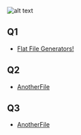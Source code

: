 
![alt text](http://wdan.uk/images/wdan-logo.png "WDAN logo")



## Q1
 - [Flat File Generators!](http://mongy352.github.io/curriculum/lessons/flat-file-generators)

## Q2 
 - [AnotherFile](http://mongy352.github.io/curriculum/lessons/agile)
 
## Q3
  - [AnotherFile](http://mongy352.github.io/curriculum/lessons/docker)
